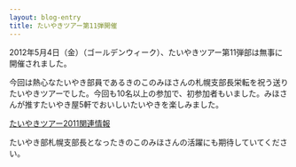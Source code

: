```yaml
---
layout: blog-entry
title: たいやきツアー第11弾開催
---
```


2012年5月4日（金）（ゴールデンウィーク）、たいやきツアー第11弾部は無事に開催されました。

今回は熱心なたいやき部員であるきのこのみほさんの札幌支部長栄転を祝う送りたいやきツアーでした。今回も10名以上の参加で、初参加者もいました。みほさんが推すたいやき屋5軒でおいしいたいやきを楽しみました。

[たいやきツアー2011関連情報](http://taiyaki.ru/wiki/tour11.html)

たいやき部札幌支部長となったきのこのみほさんの活躍にも期待していてください。

